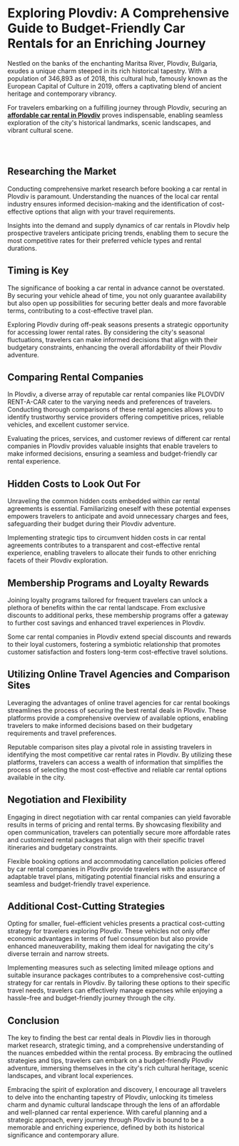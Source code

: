 # Exploring Plovdiv: A Comprehensive Guide to Budget-Friendly Car Rentals for an Enriching Journey

Nestled on the banks of the enchanting Maritsa River, Plovdiv, Bulgaria, exudes a unique charm steeped in its rich historical tapestry. With a population of 346,893 as of 2018, this cultural hub, famously known as the European Capital of Culture in 2019, offers a captivating blend of ancient heritage and contemporary vibrancy.

For travelers embarking on a fulfilling journey through Plovdiv, securing an <a href="https://plovdivrentacar.com/"><b>affordable car rental in Plovdiv</b></a> proves indispensable, enabling seamless exploration of the city's historical landmarks, scenic landscapes, and vibrant cultural scene.

<div class="separator" style="clear: both;"><a href="#" style="display: block; padding: 1em 0; text-align: center; "><img alt="" border="0" data-original-height="1625" data-original-width="2048" src="https://blogger.googleusercontent.com/img/b/R29vZ2xl/AVvXsEgZ99COFI310lq_rAwBdpsqZ0gQ8bIkbqFrv7g-AyoQt3Kf0qcbdulEyYE53Nlh7LfuPxh9mj6Uu3vxXY-dsnC24ntC6v0YJHOYbT_v0csEoNm4LeBQR_FUJ_R1gcAY0d3Np5iJG2-lvJ2PKLGXg0FJ9SWG4dTsXtaNSPof_wpXPNXwc6NM8zcXyVP_-RE/s550/ezgif-1-fb62096bc3.jpg"/></a></div>

## Researching the Market

Conducting comprehensive market research before booking a car rental in Plovdiv is paramount. Understanding the nuances of the local car rental industry ensures informed decision-making and the identification of cost-effective options that align with your travel requirements.

Insights into the demand and supply dynamics of car rentals in Plovdiv help prospective travelers anticipate pricing trends, enabling them to secure the most competitive rates for their preferred vehicle types and rental durations.

## Timing is Key

The significance of booking a car rental in advance cannot be overstated. By securing your vehicle ahead of time, you not only guarantee availability but also open up possibilities for securing better deals and more favorable terms, contributing to a cost-effective travel plan.

Exploring Plovdiv during off-peak seasons presents a strategic opportunity for accessing lower rental rates. By considering the city's seasonal fluctuations, travelers can make informed decisions that align with their budgetary constraints, enhancing the overall affordability of their Plovdiv adventure.

## Comparing Rental Companies

In Plovdiv, a diverse array of reputable car rental companies like PLOVDIV RENT-A-CAR cater to the varying needs and preferences of travelers. Conducting thorough comparisons of these rental agencies allows you to identify trustworthy service providers offering competitive prices, reliable vehicles, and excellent customer service.

Evaluating the prices, services, and customer reviews of different car rental companies in Plovdiv provides valuable insights that enable travelers to make informed decisions, ensuring a seamless and budget-friendly car rental experience.

## Hidden Costs to Look Out For

Unraveling the common hidden costs embedded within car rental agreements is essential. Familiarizing oneself with these potential expenses empowers travelers to anticipate and avoid unnecessary charges and fees, safeguarding their budget during their Plovdiv adventure.

Implementing strategic tips to circumvent hidden costs in car rental agreements contributes to a transparent and cost-effective rental experience, enabling travelers to allocate their funds to other enriching facets of their Plovdiv exploration.

## Membership Programs and Loyalty Rewards

Joining loyalty programs tailored for frequent travelers can unlock a plethora of benefits within the car rental landscape. From exclusive discounts to additional perks, these membership programs offer a gateway to further cost savings and enhanced travel experiences in Plovdiv.

Some car rental companies in Plovdiv extend special discounts and rewards to their loyal customers, fostering a symbiotic relationship that promotes customer satisfaction and fosters long-term cost-effective travel solutions.

## Utilizing Online Travel Agencies and Comparison Sites

Leveraging the advantages of online travel agencies for car rental bookings streamlines the process of securing the best rental deals in Plovdiv. These platforms provide a comprehensive overview of available options, enabling travelers to make informed decisions based on their budgetary requirements and travel preferences.

Reputable comparison sites play a pivotal role in assisting travelers in identifying the most competitive car rental rates in Plovdiv. By utilizing these platforms, travelers can access a wealth of information that simplifies the process of selecting the most cost-effective and reliable car rental options available in the city.

## Negotiation and Flexibility

Engaging in direct negotiation with car rental companies can yield favorable results in terms of pricing and rental terms. By showcasing flexibility and open communication, travelers can potentially secure more affordable rates and customized rental packages that align with their specific travel itineraries and budgetary constraints.

Flexible booking options and accommodating cancellation policies offered by car rental companies in Plovdiv provide travelers with the assurance of adaptable travel plans, mitigating potential financial risks and ensuring a seamless and budget-friendly travel experience.

## Additional Cost-Cutting Strategies

Opting for smaller, fuel-efficient vehicles presents a practical cost-cutting strategy for travelers exploring Plovdiv. These vehicles not only offer economic advantages in terms of fuel consumption but also provide enhanced maneuverability, making them ideal for navigating the city's diverse terrain and narrow streets.

Implementing measures such as selecting limited mileage options and suitable insurance packages contributes to a comprehensive cost-cutting strategy for car rentals in Plovdiv. By tailoring these options to their specific travel needs, travelers can effectively manage expenses while enjoying a hassle-free and budget-friendly journey through the city.

## Conclusion

The key to finding the best car rental deals in Plovdiv lies in thorough market research, strategic timing, and a comprehensive understanding of the nuances embedded within the rental process. By embracing the outlined strategies and tips, travelers can embark on a budget-friendly Plovdiv adventure, immersing themselves in the city's rich cultural heritage, scenic landscapes, and vibrant local experiences.

Embracing the spirit of exploration and discovery, I encourage all travelers to delve into the enchanting tapestry of Plovdiv, unlocking its timeless charm and dynamic cultural landscape through the lens of an affordable and well-planned car rental experience. With careful planning and a strategic approach, every journey through Plovdiv is bound to be a memorable and enriching experience, defined by both its historical significance and contemporary allure.
